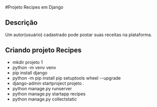 #Projeto Recipes em Django

## Descrição
Um autor(usuário) cadastrado pode postar suas receitas na plataforma.

## Criando projeto Recipes
- mkdir projeto 1
- python -m venv venv
- pip install django
- python -m pip install pip setuptools wheel --upgrade
- django-admin startproject projeto . 
- python manage.py runserver 
- python manage.py startapp recipes
- python manage.py collectstatic